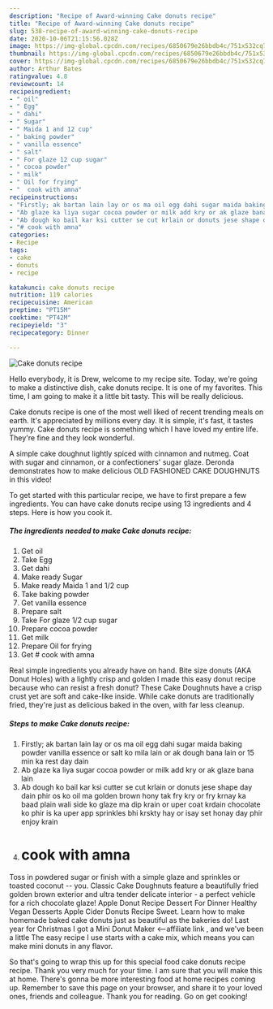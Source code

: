 ```yaml
---
description: "Recipe of Award-winning Cake donuts recipe"
title: "Recipe of Award-winning Cake donuts recipe"
slug: 538-recipe-of-award-winning-cake-donuts-recipe
date: 2020-10-06T21:15:56.028Z
image: https://img-global.cpcdn.com/recipes/6850679e26bbdb4c/751x532cq70/cake-donuts-recipe-recipe-main-photo.jpg
thumbnail: https://img-global.cpcdn.com/recipes/6850679e26bbdb4c/751x532cq70/cake-donuts-recipe-recipe-main-photo.jpg
cover: https://img-global.cpcdn.com/recipes/6850679e26bbdb4c/751x532cq70/cake-donuts-recipe-recipe-main-photo.jpg
author: Arthur Bates
ratingvalue: 4.8
reviewcount: 14
recipeingredient:
- " oil"
- " Egg"
- " dahi"
- " Sugar"
- " Maida 1 and 12 cup"
- " baking powder"
- " vanilla essence"
- " salt"
- " For glaze 12 cup sugar"
- " cocoa powder"
- " milk"
- " Oil for frying"
- "  cook with amna"
recipeinstructions:
- "Firstly; ak bartan lain lay or os ma oil egg dahi sugar maida baking powder vanilla essence or salt ko mila lain or ak dough bana lain or 15 min ka rest day dain"
- "Ab glaze ka liya sugar cocoa powder or milk add kry or ak glaze bana lain"
- "Ab dough ko bail kar ksi cutter se cut krlain or donuts jese shape day dain phir os ko oil ma golden brown hony tak fry kry or fry krnay ka baad plain wali side ko glaze ma dip krain or uper coat krdain chocolate ko phir is ka uper app sprinkles bhi krskty hay or isay set honay day phir enjoy krain"
- "# cook with amna"
categories:
- Recipe
tags:
- cake
- donuts
- recipe

katakunci: cake donuts recipe 
nutrition: 119 calories
recipecuisine: American
preptime: "PT15M"
cooktime: "PT42M"
recipeyield: "3"
recipecategory: Dinner

---
```



![Cake donuts recipe](https://img-global.cpcdn.com/recipes/6850679e26bbdb4c/751x532cq70/cake-donuts-recipe-recipe-main-photo.jpg)

Hello everybody, it is Drew, welcome to my recipe site. Today, we're going to make a distinctive dish, cake donuts recipe. It is one of my favorites. This time, I am going to make it a little bit tasty. This will be really delicious.

Cake donuts recipe is one of the most well liked of recent trending meals on earth. It's appreciated by millions every day. It is simple, it's fast, it tastes yummy. Cake donuts recipe is something which I have loved my entire life. They're fine and they look wonderful.

A simple cake doughnut lightly spiced with cinnamon and nutmeg. Coat with sugar and cinnamon, or a confectioners&#39; sugar glaze. Deronda demonstrates how to make delicious OLD FASHIONED CAKE DOUGHNUTS in this video!


To get started with this particular recipe, we have to first prepare a few ingredients. You can have cake donuts recipe using 13 ingredients and 4 steps. Here is how you cook it.

<!--inarticleads1-->

##### The ingredients needed to make Cake donuts recipe:

1. Get  oil
1. Take  Egg
1. Get  dahi
1. Make ready  Sugar
1. Make ready  Maida 1 and 1/2 cup
1. Take  baking powder
1. Get  vanilla essence
1. Prepare  salt
1. Take  For glaze 1/2 cup sugar
1. Prepare  cocoa powder
1. Get  milk
1. Prepare  Oil for frying
1. Get  # cook with amna


Real simple ingredients you already have on hand. Bite size donuts (AKA Donut Holes) with a lightly crisp and golden I made this easy donut recipe because who can resist a fresh donut? These Cake Doughnuts have a crisp crust yet are soft and cake-like inside. While cake donuts are traditionally fried, they&#39;re just as delicious baked in the oven, with far less cleanup. 

<!--inarticleads2-->

##### Steps to make Cake donuts recipe:

1. Firstly; ak bartan lain lay or os ma oil egg dahi sugar maida baking powder vanilla essence or salt ko mila lain or ak dough bana lain or 15 min ka rest day dain
1. Ab glaze ka liya sugar cocoa powder or milk add kry or ak glaze bana lain
1. Ab dough ko bail kar ksi cutter se cut krlain or donuts jese shape day dain phir os ko oil ma golden brown hony tak fry kry or fry krnay ka baad plain wali side ko glaze ma dip krain or uper coat krdain chocolate ko phir is ka uper app sprinkles bhi krskty hay or isay set honay day phir enjoy krain
1. # cook with amna


Toss in powdered sugar or finish with a simple glaze and sprinkles or toasted coconut -- you. Classic Cake Doughnuts feature a beautifully fried golden brown exterior and ultra tender delicate interior - a perfect vehicle for a rich chocolate glaze! Apple Donut Recipe Dessert For Dinner Healthy Vegan Desserts Apple Cider Donuts Recipe Sweet. Learn how to make homemade baked cake donuts just as beautiful as the bakeries do! Last year for Christmas I got a Mini Donut Maker &lt;—affiliate link , and we&#39;ve been a little The easy recipe I use starts with a cake mix, which means you can make mini donuts in any flavor. 

So that's going to wrap this up for this special food cake donuts recipe recipe. Thank you very much for your time. I am sure that you will make this at home. There's gonna be more interesting food at home recipes coming up. Remember to save this page on your browser, and share it to your loved ones, friends and colleague. Thank you for reading. Go on get cooking!
